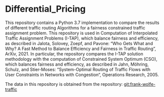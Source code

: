 # Differential_Pricing
This repository contains a Python 3.7 implementation to compare the results of different traffic routing Algorithms for a fairness constrained traffic assignment problem. This repository is used in Computation of Interpolated Traffic Assignment Problems (I-TAP), which balance fairness and efficiency, as described in Jalota, Solovey, Zoepf, and Pavone: “Who Gets What and Why? A Fast Method to Balance Efficiency and Fairness in Traffic Routing”, ArXiv, 2021. In particular, the repository compares the I-TAP solution methodology with the computation of Constrained System Optimum (CSO), which balances fairness and efficiency, as described in Jahn, Möhring, Schulz, and Stier-Moses: “System-Optimal Routing of Traffic Flows with User Constraints in Networks with Congestion“, Operations Research, 2005.

The data in this repository is obtained from the repository: [git:frank-wolfe-traffic](https://github.com/StanfordASL/frank-wolfe-traffic)

